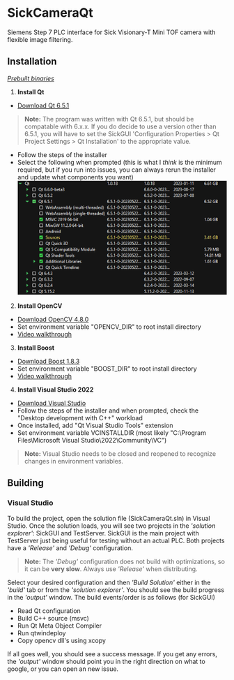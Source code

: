 
# SickCameraQt

Siemens Step 7 PLC interface for Sick Visionary-T Mini TOF camera with flexible image filtering.

## Installation

*[Prebuilt binaries](https://github.com/NickTheWhale/SickCameraQt/releases)* 
1. **Install Qt**
* [Download Qt 6.5.1](https://www.qt.io/download)
> **Note:** The program was written with Qt 6.5.1, but should be compatable with 6.x.x. If you do decide to use a version other than 6.5.1, you will have to set the SickGUI 'Configuration Properties \> Qt Project Settings \> Qt Installation' to the appropriate value.
* Follow the steps of the installer
* Select the following when prompted (this is what I *think* is the minimum required, but if you run into issues, you can always rerun the installer and update what components you want)
![qt installer options](./docs/images/qt_install.png)

2. **Install OpenCV**
* [Download OpenCV 4.8.0](https://github.com/opencv/opencv/releases/tag/4.8.0)
* Set environment variable "OPENCV_DIR" to root install directory
* [Video walkthrough](./docs/videos/opencv_install_video.mp4)

3. **Install Boost**
* [Download Boost 1.8.3](https://www.boost.org/users/download/)
* Set environment variable "BOOST_DIR" to root install directory
* [Video walkthrough](./docs/videos/boost_install_video.mp4)

4. **Install Visual Studio 2022**
* [Download Visual Studio](https://visualstudio.microsoft.com/downloads/)
* Follow the steps of the installer and when prompted, check the "Desktop development with C++" workload
* Once installed, add "Qt Visual Studio Tools" extension
* Set environment variable VCINSTALLDIR (most likely "C:\\Program Files\\Microsoft Visual Studio\\2022\\Community\\VC")

> **Note:** Visual Studio needs to be closed and reopened to recognize changes in environment variables.

## Building

### Visual Studio

To build the project, open the solution file (SickCameraQt.sln) in Visual Studio. Once the solution loads, you will see two projects in the *'solution explorer'*: SickGUI and TestServer. SickGUI is the main project with TestServer just being useful for testing without an actual PLC. Both projects have a *'Release'* and *'Debug'* configuration.

> **Note:** The *'Debug'* configuration does not build with optimizations, so it can be **very slow**. Always use *'Release'* when distributing.

Select your desired configuration and then *'Build Solution'* either in the *'build'* tab or from the *'solution explorer'*. You should see the build progress in the *'output'* window. The build events/order is as follows (for SickGUI)

* Read Qt configuration
* Build C++ source (msvc)
* Run Qt Meta Object Compiler
* Run qtwindeploy
* Copy opencv dll's using xcopy

If all goes well, you should see a success message. If you get any errors, the *'output'* window should point you in the right direction on what to google, or you can open an new issue.

